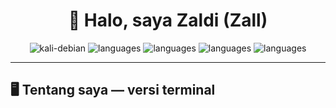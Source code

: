 <!-- README.md -->
<h1 align="center">👋 Halo, saya <strong>Zaldi (Zall)</strong></h1>

<p align="center">
  <img alt="kali-debian" src="https://img.shields.io/badge/Theme-Kali%20Linux%20%2B%20Debian-000?style=for-the-badge&logo=linux" />
  <img alt="languages" src="https://img.shields.io/badge/HTML-5E2D00?style=for-the-badge&logo=html5" />
  <img alt="languages" src="https://img.shields.io/badge/CSS-0A3B5C?style=for-the-badge&logo=css3" />
  <img alt="languages" src="https://img.shields.io/badge/Java-007396?style=for-the-badge&logo=java" />
  <img alt="languages" src="https://img.shields.io/badge/Python-3776AB?style=for-the-badge&logo=python" />
</p>

---

## 🖥️ Tentang saya — versi terminal
